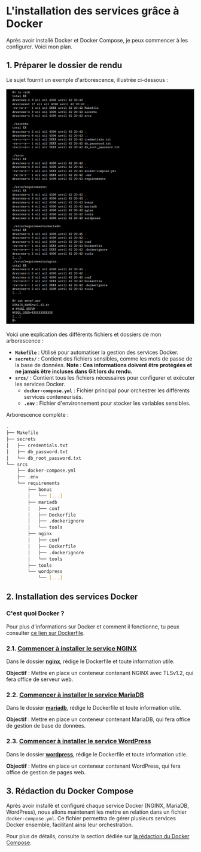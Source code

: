 # L'installation des services grâce à Docker

Après avoir installé Docker et Docker Compose, je peux commencer à les configurer. Voici mon plan.

## 1. Préparer le dossier de rendu

Le sujet fournit un exemple d'arborescence, illustrée ci-dessous :

![Arborescence du rendu](./../ilustration/arboraissance_du_rendu.png)

Voici une explication des différents fichiers et dossiers de mon arborescence :
- **`Makefile`** : Utilisé pour automatiser la gestion des services Docker.
- **`secrets/`** : Contient des fichiers sensibles, comme les mots de passe de la base de données. **Note : Ces informations doivent être protégées et ne jamais être incluses dans Git lors du rendu.**
- **`srcs/`** : Contient tous les fichiers nécessaires pour configurer et exécuter les services Docker.
  - **`docker-compose.yml`** : Fichier principal pour orchestrer les différents services conteneurisés.
  - **`.env`** : Fichier d'environnement pour stocker les variables sensibles.

Arborescence complète :

```sh
.
├── Makefile
├── secrets
│   ├── credentials.txt
│   ├── db_password.txt
│   └── db_root_password.txt
└── srcs
    ├── docker-compose.yml
    ├── .env
    └── requirements
        ├── bonus
        │   └── [...]
        ├── mariadb
        │   ├── conf
        │   ├── Dockerfile
        │   ├── .dockerignore
        │   └── tools
        ├── nginx
        │   ├── conf
        │   ├── Dockerfile
        │   ├── .dockerignore
        │   └── tools
        ├── tools
        └── wordpress
            └── [...]
```

## 2. Installation des services Docker

### C'est quoi Docker ?

Pour plus d'informations sur Docker et comment il fonctionne, tu peux consulter [ce lien sur Dockerfile](./../concepts/Dockerfile_info.md).

### 2.1. [Commencer à installer le service NGINX](./Instalation_des_services/1_Instalation_Nginx.md)

Dans le dossier **[nginx](./../rendu/srcs/requirements/nginx/)**, rédige le Dockerfile et toute information utile.

**Objectif** : Mettre en place un conteneur contenant NGINX avec TLSv1.2, qui fera office de serveur web.

### 2.2. [Commencer à installer le service MariaDB](./Instalation_des_services/2_Instalation_MariaDB.md)

Dans le dossier **[mariadb](./../rendu/srcs/requirements/mariadb/)**, rédige le Dockerfile et toute information utile.

**Objectif** : Mettre en place un conteneur contenant MariaDB, qui fera office de gestion de base de données.

### 2.3. [Commencer à installer le service WordPress](./Instalation_des_services/3_Instalation_WordPress.md)

Dans le dossier **[wordpress](./../rendu/srcs/requirements/wordpress/)**, rédige le Dockerfile et toute information utile.

**Objectif** : Mettre en place un conteneur contenant WordPress, qui fera office de gestion de pages web.

## 3. Rédaction du Docker Compose

Après avoir installé et configuré chaque service Docker (NGINX, MariaDB, WordPress), nous allons maintenant les mettre en relation dans un fichier `docker-compose.yml`. Ce fichier permettra de gérer plusieurs services Docker ensemble, facilitant ainsi leur orchestration.

Pour plus de détails, consulte la section dédiée sur [la rédaction du Docker Compose](./4_redaction_du_docker_compose.md).
